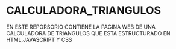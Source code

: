 # CALCULADORA_TRIANGULOS
EN ESTE REPORSORIO CONTIENE LA PAGINA WEB DE UNA CALCULADORA DE TRIANGULOS QUE ESTA ESTRUCTURADO EN HTML,JAVASCRIPT Y CSS
